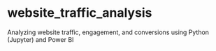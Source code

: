 # website_traffic_analysis
Analyzing website traffic, engagement, and conversions using Python (Jupyter) and Power BI

